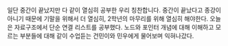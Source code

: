 일단 중간이 끝났지만 다 같이 열심히 공부한 우리 칭찬합니다.
중간이 끝났다고 종강이 아니기 때문에 기말을 위해서 더 열심히, 2학년의 마무리를 위해 열심히 해야한다.
오늘은 자료구조에서 단순 연결 리스트를 공부했다.
노드와 포인터 개념에 대해 이해하고 모르는 부분들에 대해 같이 수업듣는 건민이와 민우에게 물어보며 익혀나갔다.
